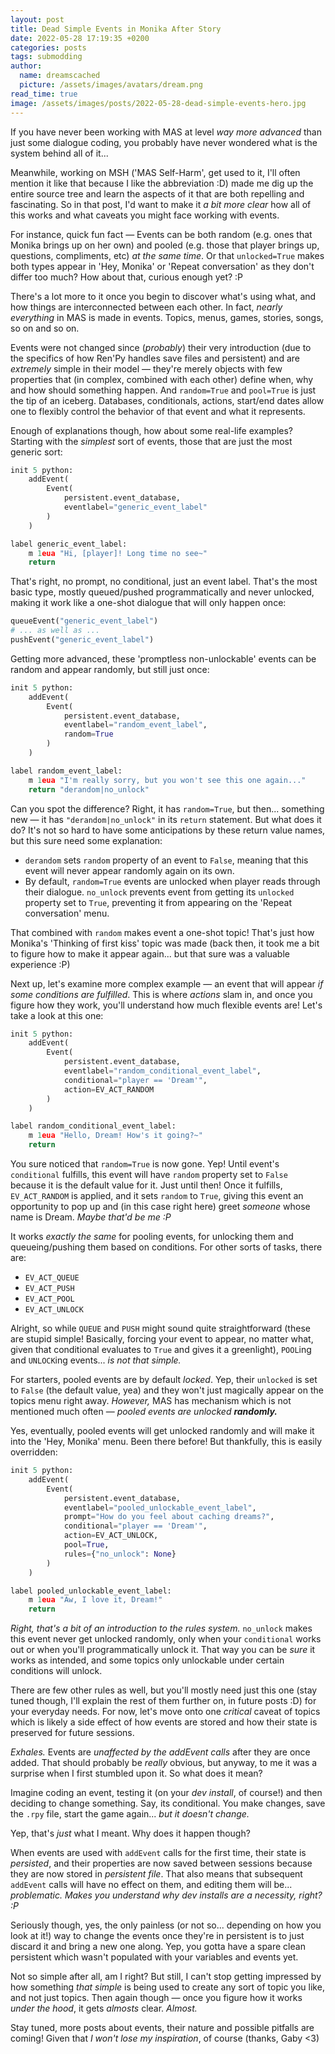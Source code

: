 ```yaml
---
layout: post
title: Dead Simple Events in Monika After Story
date: 2022-05-28 17:19:35 +0200
categories: posts
tags: submodding
author:
  name: dreamscached
  picture: /assets/images/avatars/dream.png
read_time: true
image: /assets/images/posts/2022-05-28-dead-simple-events-hero.jpg
---
```


If you have never been working with MAS at level *way more advanced* than just some dialogue coding, you probably have
never wondered what is the system behind all of it...

Meanwhile, working on MSH ('MAS Self-Harm', get used to it, I'll often mention it like that because I like the
abbreviation :D) made me dig up the entire source tree and learn the aspects of it that are both repelling and
fascinating. So in that post, I'd want to make it *a bit more clear* how all of this works and what caveats you might
face working with events.

For instance, quick fun fact — Events can be both random (e.g. ones that Monika brings up on her own) and pooled (e.g.
those that player brings up, questions, compliments, etc) *at the same time*. Or that `unlocked=True` makes both types
appear in 'Hey, Monika' or 'Repeat conversation' as they don't differ too much? How about that, curious enough yet? :P

There's a lot more to it once you begin to discover what's using what, and how things are interconnected between each
other. In fact, *nearly everything* in MAS is made in events. Topics, menus, games, stories, songs, so on and so on.

Events were not changed since (*probably*) their very introduction (due to the specifics of how Ren'Py handles save
files and persistent) and are *extremely* simple in their model — they're merely objects with few properties that
(in complex, combined with each other) define when, why and how should something happen. And `random=True` and
`pool=True` is just the tip of an iceberg. Databases, conditionals, actions, start/end dates allow one to flexibly
control the behavior of that event and what it represents.

Enough of explanations though, how about some real-life examples? Starting with the *simplest* sort of events,
those that are just the most generic sort:

```python
init 5 python:
    addEvent(
        Event(
            persistent.event_database,
            eventlabel="generic_event_label"
        )
    )

label generic_event_label:
    m 1eua "Hi, [player]! Long time no see~"
    return
```

That's right, no prompt, no conditional, just an event label. That's the most basic type, mostly queued/pushed
programmatically and never unlocked, making it work like a one-shot dialogue that will only happen once:

```python
queueEvent("generic_event_label")
# ... as well as ...
pushEvent("generic_event_label")
```

Getting more advanced, these 'promptless non-unlockable' events can be random and appear randomly, but still just once:

```python
init 5 python:
    addEvent(
        Event(
            persistent.event_database,
            eventlabel="random_event_label",
            random=True
        )
    )

label random_event_label:
    m 1eua "I'm really sorry, but you won't see this one again..."
    return "derandom|no_unlock"
```

Can you spot the difference? Right, it has `random=True`, but then... something new — it has `"derandom|no_unlock"` in
its `return` statement. But what does it do? It's not so hard to have some anticipations by these return value names,
but this sure need some explanation:

* `derandom` sets `random` property of an event to `False`, meaning that this event will never appear randomly again
  on its own.
* By default, `random=True` events are unlocked when player reads through their dialogue. `no_unlock` prevents event
  from getting its `unlocked` property set to `True`, preventing it from appearing on the 'Repeat conversation' menu.

That combined with `random` makes event a one-shot topic! That's just how Monika's 'Thinking of first kiss' topic was
made (back then, it took me a bit to figure how to make it appear again... but that sure was a valuable experience :P)

Next up, let's examine more complex example — an event that will appear *if some conditions are fulfilled*. This is
where *actions* slam in, and once you figure how they work, you'll understand how much flexible events are! Let's
take a look at this one:

```python
init 5 python:
    addEvent(
        Event(
            persistent.event_database,
            eventlabel="random_conditional_event_label",
            conditional="player == 'Dream'",
            action=EV_ACT_RANDOM
        )
    )

label random_conditional_event_label:
    m 1eua "Hello, Dream! How's it going?~"
    return
```

You sure noticed that `random=True` is now gone. Yep! Until event's `conditional` fulfills, this event will have
`random` property set to `False` because it is the default value for it. Just until then! Once it fulfills,
`EV_ACT_RANDOM` is applied, and it sets `random` to `True`, giving this event an opportunity to pop up and (in this
case right here) greet *someone* whose name is Dream. *Maybe that'd be me :P*

It works *exactly the same* for pooling events, for unlocking them and queueing/pushing them based on conditions. For
other sorts of tasks, there are:

* `EV_ACT_QUEUE`
* `EV_ACT_PUSH`
* `EV_ACT_POOL`
* `EV_ACT_UNLOCK`

Alright, so while `QUEUE` and `PUSH` might sound quite straightforward (these are stupid simple! Basically, forcing
your event to appear, no matter what, given that conditional evaluates to `True` and gives it a greenlight), `POOL`ing
and `UNLOCK`ing events... *is not that simple.*

For starters, pooled events are by default *locked*. Yep, their `unlocked` is set to `False` (the default value, yea)
and they won't just magically appear on the topics menu right away. *However,* MAS has mechanism which is not mentioned
much often — *pooled events are unlocked **randomly.***

Yes, eventually, pooled events will get unlocked randomly and will make it into the 'Hey, Monika' menu. Been there
before! But thankfully, this is easily overridden:

```python
init 5 python:
    addEvent(
        Event(
            persistent.event_database,
            eventlabel="pooled_unlockable_event_label",
            prompt="How do you feel about caching dreams?",
            conditional="player == 'Dream'",
            action=EV_ACT_UNLOCK,
            pool=True,
            rules={"no_unlock": None}
        )
    )

label pooled_unlockable_event_label:
    m 1eua "Aw, I love it, Dream!"
    return
```

*Right, that's a bit of an introduction to the rules system.* `no_unlock` makes this event never get unlocked randomly,
only when your `conditional` works out or when you'll programmatically unlock it. That way you can be *sure* it works
as intended, and some topics only unlockable under certain conditions will unlock.

There are few other rules as well, but you'll mostly need just this one (stay tuned though, I'll explain the rest of
them further on, in future posts :D) for your everyday needs. For now, let's move onto one *critical* caveat of topics
which is likely a side effect of how events are stored and how their state is preserved for future sessions.

*Exhales.* Events are *unaffected by the addEvent calls* after they are once added. That should probably be *really*
obvious, but anyway, to me it was a surprise when I first stumbled upon it. So what does it mean?

Imagine coding an event, testing it (on your *dev install*, of course!) and then deciding to change something. Say,
its conditional. You make changes, save the `.rpy` file, start the game again... *but it doesn't change.*

Yep, that's *just* what I meant. Why does it happen though?

When events are used with `addEvent` calls for the first time, their state is *persisted*, and their properties are
now saved between sessions because they are now stored in *persistent file*. That also means that subsequent `addEvent`
calls will have no effect on them, and editing them will be... *problematic.* *Makes you understand why dev installs
are a necessity, right? :P*

Seriously though, yes, the only painless (or not so... depending on how you look at it!) way to change the events once
they're in persistent is to just discard it and bring a new one along. Yep, you gotta have a spare clean persistent
which wasn't populated with your variables and events yet.

Not so simple after all, am I right? But still, I can't stop getting impressed by how something *that simple* is being
used to create any sort of topic you like, and not just topics. Then again though — once you figure how it works
*under the hood*, it gets *almosts* clear. *Almost.*

Stay tuned, more posts about events, their nature and possible pitfalls are coming! Given that *I won't lose my
inspiration*, of course (thanks, Gaby <3)
